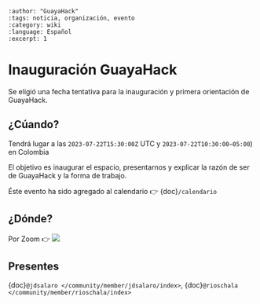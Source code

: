 ```{post} 2023-06-30
:author: "GuayaHack"
:tags: noticia, organización, evento
:category: wiki
:language: Español
:excerpt: 1
```

# Inauguración GuayaHack

Se eligió una fecha tentativa para la inauguración y primera orientación de GuayaHack.

## ¿Cúando?

Tendrá lugar a las `2023‐07‐22T15:30:00Z` UTC y `2023‐07‐22T10:30:00−05:00`) en Colombia 

El objetivo es inaugurar el espacio, presentarnos y explicar la razón de ser de GuayaHack y la forma de trabajo.

Éste evento ha sido agregado al calendario 👉 {doc}`/calendario`

## ¿Dónde?

Por Zoom 👉 <a target="_blank" href="https://calendar.google.com/calendar/event?action=TEMPLATE&amp;tmeid=N3U2bTNjZHYxbzMwNW50aTJrdGk0OTBwbTggZ3VheWFoYWNrQG0&amp;tmsrc=guayahack%40gmail.com"><img border="0" src="https://www.google.com/calendar/images/ext/gc_button1_es.gif"></a>

## Presentes 

{doc}`@jdsalaro </community/member/jdsalaro/index>`, {doc}`@rioschala </community/member/rioschala/index>`

